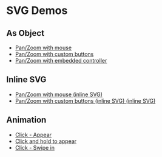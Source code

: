 <h1>SVG Demos</h1>
<h2>As Object</h2>
<ul>
  <li>
  <a href="http://kwolfe-personal.github.io/demo/interactMouse.html" target="_blank" >Pan/Zoom with mouse</a>
  </li>
  <li>
  <a href="http://kwolfe-personal.github.io/demo/interactCustom.html" target="_blank" >Pan/Zoom with custom buttons</a>
  </li>
  <li>
  <a href="http://kwolfe-personal.github.io/demo/interactControls.html" target="_blank" >Pan/Zoom with embedded controller</a>
  </li>
</ul>
<h2>Inline SVG</h2>
<ul>
  <li>
  <a href="http://kwolfe-personal.github.io/demo/interactMouseInline.html" target="_blank" >Pan/Zoom with mouse (inline SVG)</a>
  </li>
  <li>
  <a href="http://kwolfe-personal.github.io/demo/interactCustomInline.html" target="_blank" >Pan/Zoom with custom buttons (inline SVG) (inline SVG)</a>
  </li>  
</ul>
<h2>Animation</h2>
<ul>
  <li>
  <a href="http://kwolfe-personal.github.io/demo/ClickAndAppear.html" target="_blank" >Click - Appear</a>
  </li>
  <li>
    <a href="http://kwolfe-personal.github.io/demo/ClickAndHold.html" target="_blank" >Click and hold to appear</a>
  </li>
  <li>
  <a href="http://kwolfe-personal.github.io/demo/ClickAndSwipeIn.html" target="_blank" >Click - Swipe in</a>
  </li>
</ul>
